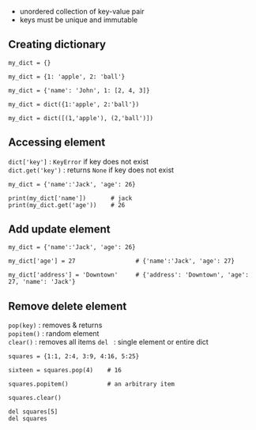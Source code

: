* unordered collection of key-value pair
* keys must be unique and immutable

## Creating dictionary
```
my_dict = {}

my_dict = {1: 'apple', 2: 'ball'}

my_dict = {'name': 'John', 1: [2, 4, 3]}

my_dict = dict({1:'apple', 2:'ball'})

my_dict = dict([(1,'apple'), (2,'ball')])
```

## Accessing element
`dict['key']` : `KeyError` if key does not exist    
`dict.get('key')` : returns `None` if key does not exist
```
my_dict = {'name':'Jack', 'age': 26}

print(my_dict['name'])       # jack
print(my_dict.get('age'))    # 26
```

## Add update element
```
my_dict = {'name':'Jack', 'age': 26}

my_dict['age'] = 27                 # {'name':'Jack', 'age': 27}

my_dict['address'] = 'Downtown'     # {'address': 'Downtown', 'age': 27, 'name': 'Jack'}
```

## Remove delete element
`pop(key)` : removes & returns    
`popitem()` : random element    
`clear()` : removes all items
`del ` : single element or entire dict
```
squares = {1:1, 2:4, 3:9, 4:16, 5:25}  

sixteen = squares.pop(4)    # 16

squares.popitem()           # an arbitrary item

squares.clear()

del squares[5]  
del squares
```

